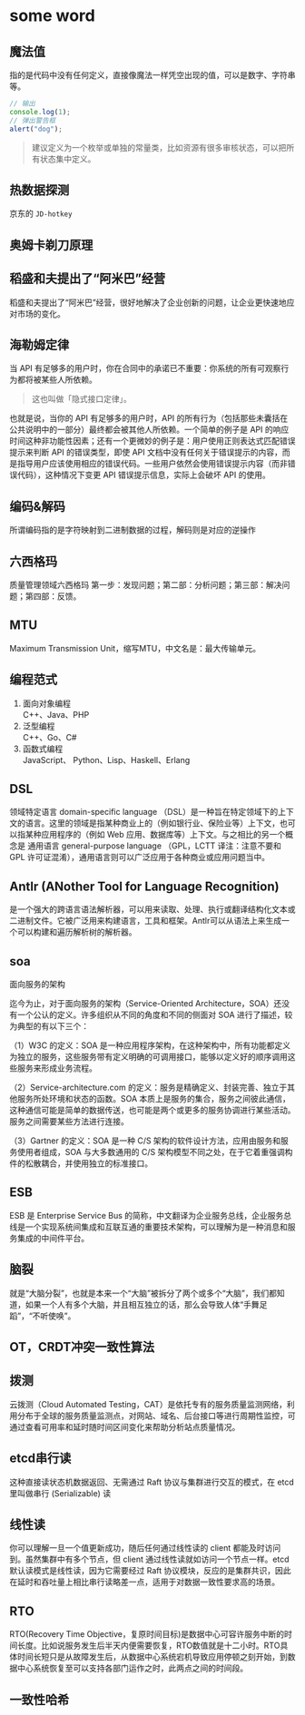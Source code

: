 # some word

## 魔法值

指的是代码中没有任何定义，直接像魔法一样凭空出现的值，可以是数字、字符串等。

```js
// 输出
console.log(1);
// 弹出警告框
alert("dog");
```

> 建议定义为一个枚举或单独的常量类，比如资源有很多审核状态，可以把所有状态集中定义。

## 热数据探测

京东的 `JD-hotkey`

## 奥姆卡剃刀原理

## 稻盛和夫提出了“阿米巴”经营

稻盛和夫提出了“阿米巴”经营，很好地解决了企业创新的问题，让企业更快速地应对市场的变化。

## 海勒姆定律

当 API 有足够多的用户时，你在合同中的承诺已不重要：你系统的所有可观察行为都将被某些人所依赖。

> 这也叫做「隐式接口定律」。

也就是说，当你的 API 有足够多的用户时，API 的所有行为（包括那些未囊括在公共说明中的一部分）最终都会被其他人所依赖。一个简单的例子是 API 的响应时间这种非功能性因素；还有一个更微妙的例子是：用户使用正则表达式匹配错误提示来判断 API 的错误类型，即使 API 文档中没有任何关于错误提示的内容，而是指导用户应该使用相应的错误代码。一些用户依然会使用错误提示内容（而非错误代码），这种情况下变更 API 错误提示信息，实际上会破坏 API 的使用。

## 编码&解码

所谓编码指的是字符映射到二进制数据的过程，解码则是对应的逆操作

## 六西格玛

质量管理领域六西格玛
第一步：发现问题；第二部：分析问题；第三部：解决问题；第四部：反馈。

## MTU

Maximum Transmission Unit，缩写MTU，中文名是：最大传输单元。

## 编程范式

1. 面向对象编程  
  C++、Java、PHP
2. 泛型编程  
  C++、Go、C#
3. 函数式编程  
  JavaScript、 Python、Lisp、Haskell、Erlang

## DSL

领域特定语言 domain-specific language （DSL）是一种旨在特定领域下的上下文的语言。这里的领域是指某种商业上的（例如银行业、保险业等）上下文，也可以指某种应用程序的（例如 Web 应用、数据库等）上下文。与之相比的另一个概念是 通用语言 general-purpose language （GPL，LCTT 译注：注意不要和 GPL 许可证混淆），通用语言则可以广泛应用于各种商业或应用问题当中。

## Antlr (ANother Tool for Language Recognition)

是一个强大的跨语言语法解析器，可以用来读取、处理、执行或翻译结构化文本或二进制文件。它被广泛用来构建语言，工具和框架。Antlr可以从语法上来生成一个可以构建和遍历解析树的解析器。

## soa

面向服务的架构

迄今为止，对于面向服务的架构（Service-Oriented Architecture，SOA）还没有一个公认的定义。许多组织从不同的角度和不同的侧面对 SOA 进行了描述，较为典型的有以下三个：

（1）W3C 的定义：SOA 是一种应用程序架构，在这种架构中，所有功能都定义为独立的服务，这些服务带有定义明确的可调用接口，能够以定义好的顺序调用这些服务来形成业务流程。

（2）Service-architecture.com 的定义：服务是精确定义、封装完善、独立于其他服务所处环境和状态的函数。SOA 本质上是服务的集合，服务之间彼此通信，这种通信可能是简单的数据传送，也可能是两个或更多的服务协调进行某些活动。服务之间需要某些方法进行连接。

（3）Gartner 的定义：SOA 是一种 C/S 架构的软件设计方法，应用由服务和服务使用者组成，SOA 与大多数通用的 C/S 架构模型不同之处，在于它着重强调构件的松散耦合，并使用独立的标准接口。

## ESB

ESB 是 Enterprise Service Bus 的简称，中文翻译为企业服务总线，企业服务总线是一个实现系统间集成和互联互通的重要技术架构，可以理解为是一种消息和服务集成的中间件平台。

## 脑裂

就是“大脑分裂”，也就是本来一个“大脑”被拆分了两个或多个“大脑”，我们都知道，如果一个人有多个大脑，并且相互独立的话，那么会导致人体“手舞足蹈”，“不听使唤”。

## OT，CRDT冲突一致性算法

## 拨测

云拨测（Cloud Automated Testing，CAT）是依托专有的服务质量监测网络，利用分布于全球的服务质量监测点，对网站、域名、后台接口等进行周期性监控，可通过查看可用率和延时随时间区间变化来帮助分析站点质量情况。

## etcd串行读

这种直接读状态机数据返回、无需通过 Raft 协议与集群进行交互的模式，在 etcd 里叫做串行 (Serializable) 读

## 线性读

你可以理解一旦一个值更新成功，随后任何通过线性读的 client 都能及时访问到。虽然集群中有多个节点，但 client 通过线性读就如访问一个节点一样。etcd 默认读模式是线性读，因为它需要经过 Raft 协议模块，反应的是集群共识，因此在延时和吞吐量上相比串行读略差一点，适用于对数据一致性要求高的场景。

## RTO

RTO(Recovery Time Objective，复原时间目标)是数据中心可容许服务中断的时间长度。比如说服务发生后半天内便需要恢复，RTO数值就是十二小时。RTO具体时间长短只是从故障发生后，从数据中心系统宕机导致应用停顿之刻开始，到数据中心系统恢复至可以支持各部门运作之时，此两点之间的时间段。

## 一致性哈希
